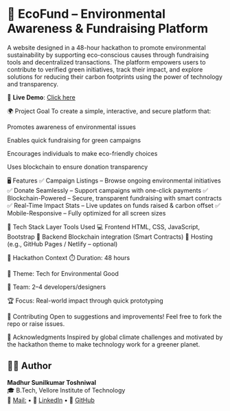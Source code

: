 # 🌱 EcoFund – Environmental Awareness & Fundraising Platform

A website designed in a 48-hour hackathon to promote environmental sustainability by supporting eco-conscious causes through fundraising tools and decentralized transactions. The platform empowers users to contribute to verified green initiatives, track their impact, and explore solutions for reducing their carbon footprints using the power of technology and transparency.

🔗 **Live Demo**: [Click here](https://madhurtoshniwal.github.io/EcoFund-Fundraising-Platform/)


🌍 Project Goal
To create a simple, interactive, and secure platform that:

Promotes awareness of environmental issues

Enables quick fundraising for green campaigns

Encourages individuals to make eco-friendly choices

Uses blockchain to ensure donation transparency

🖥️ Features
✅ Campaign Listings – Browse ongoing environmental initiatives
✅ Donate Seamlessly – Support campaigns with one-click payments
✅ Blockchain-Powered – Secure, transparent fundraising with smart contracts
✅ Real-Time Impact Stats – Live updates on funds raised & carbon offset
✅ Mobile-Responsive – Fully optimized for all screen sizes

🔧 Tech Stack
Layer	Tools Used
💻 Frontend	HTML, CSS, JavaScript, Bootstrap
🔐 Backend	Blockchain integration (Smart Contracts)
🎯 Hosting	(e.g., GitHub Pages / Netlify – optional)

🎯 Hackathon Context
⏱️ Duration: 48 hours

🧠 Theme: Tech for Environmental Good

👥 Team: 2–4 developers/designers

🏆 Focus: Real-world impact through quick prototyping

🤝 Contributing
Open to suggestions and improvements! Feel free to fork the repo or raise issues.

🙌 Acknowledgments
Inspired by global climate challenges and motivated by the hackathon theme to make technology work for a greener planet.

## 👨‍💻 Author

**Madhur Sunilkumar Toshniwal**  
🎓 B.Tech, Vellore Institute of Technology  
📧 [Mail:](mailto:madhurtoshniwal03@gmail.com) • 🔗 [LinkedIn](https://linkedin.com/in/madhur-toshniwal
) • 🐙 [GitHub](https://github.com/MadhurToshniwal)
